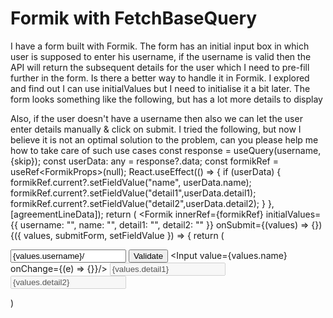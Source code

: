 
# Formik with FetchBaseQuery

I have a form built with Formik. The form has an initial input box in which user is supposed to enter his username, if the username is valid then the API will return the subsequent details for the user which I need to pre-fill further in the form.
Is there a better way to handle it in Formik.
I explored and find out I can use initialValues but I need to initialise it a bit later.
The form looks something like the following, but has a lot more details to display

Also, if the user doesn't have a username then also we can let the user enter details manually & click on submit.
I tried the following, but now I believe it is not an optimal solution to the problem, can you please help me how to take care of such use cases
 const response = useQuery(username,{skip});
 const userData: any = response?.data;
 const formikRef = useRef<FormikProps<FormikValues>>(null);
 React.useEffect(() => {
    if (userData) {
        formikRef.current?.setFieldValue("name", userData.name);
        formikRef.current?.setFieldValue("detail1",userData.detail1);
        formikRef.current?.setFieldValue("detail2",userData.detail2);
      } 
  }, [agreementLineData]);
 return (
    <Formik
      innerRef={formikRef}
      initialValues={{
        username: "",
        name: "",
        detail1: "",
        detail2: ""
      }}
      onSubmit={(values) => {})
      {({ values, submitForm, setFieldValue }) => {
        return (
           <Form>
             <FormField label="Username">
                 <Input value={values.username}/>
                 <Button variant="primary">Validate</Button>
             </FormField>
             <FormField label="Name">
                 <Input value={values.name} onChange={(e) => {}}/>
             </FormField>
             <FormField label="Details 1">
                 <Input value={values.detail1} disabled={true}/>
             </FormField>
             <FormField label="Details 2">
                 <Input value={values.detail2} disabled={true}/>
             </FormField>
          </Form>
    </Formik>
  )


        
